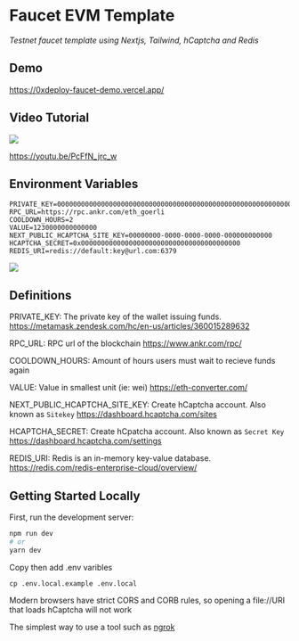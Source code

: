 # Faucet EVM Template

<i> Testnet faucet template using Nextjs, Tailwind, hCaptcha and Redis </i>

## Demo

https://0xdeploy-faucet-demo.vercel.app/

## Video Tutorial

[![](https://user-images.githubusercontent.com/19412160/212460373-16832943-6626-409c-aba9-15227937748d.png)](https://youtu.be/PcFfN_jrc_w)

https://youtu.be/PcFfN_jrc_w

## Environment Variables

```
PRIVATE_KEY=0000000000000000000000000000000000000000000000000000000000000000
RPC_URL=https://rpc.ankr.com/eth_goerli
COOLDOWN_HOURS=2
VALUE=1230000000000000
NEXT_PUBLIC_HCAPTCHA_SITE_KEY=00000000-0000-0000-0000-000000000000
HCAPTCHA_SECRET=0x0000000000000000000000000000000000000000
REDIS_URI=redis://default:key@url.com:6379
```

![](https://user-images.githubusercontent.com/19412160/212416161-e334625f-1a9c-41e2-9c4b-4c878545f45d.png)

## Definitions

PRIVATE_KEY: The private key of the wallet issuing funds. https://metamask.zendesk.com/hc/en-us/articles/360015289632

RPC_URL: RPC url of the blockchain https://www.ankr.com/rpc/

COOLDOWN_HOURS: Amount of hours users must wait to recieve funds again

VALUE: Value in smallest unit (ie: wei) https://eth-converter.com/

NEXT_PUBLIC_HCAPTCHA_SITE_KEY: Create hCaptcha account. Also known as `Sitekey` https://dashboard.hcaptcha.com/sites

HCAPTCHA_SECRET: Create hCpatcha account. Also known as `Secret Key` https://dashboard.hcaptcha.com/settings

REDIS_URI: Redis is an in-memory key-value database. https://redis.com/redis-enterprise-cloud/overview/


## Getting Started Locally

First, run the development server:

```bash
npm run dev
# or
yarn dev
```

Copy then add .env varibles

```
cp .env.local.example .env.local
```

Modern browsers have strict CORS and CORB rules, so opening a file://URI that loads hCaptcha will not work

The simplest way to use a tool such as [ngrok](https://ngrok.com/)

